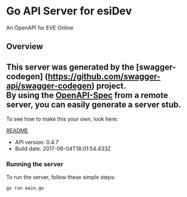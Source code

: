 # Go API Server for esiDev

An OpenAPI for EVE Online

## Overview
This server was generated by the [swagger-codegen]
(https://github.com/swagger-api/swagger-codegen) project.  
By using the [OpenAPI-Spec](https://github.com/OAI/OpenAPI-Specification) from a remote server, you can easily generate a server stub.  
-

To see how to make this your own, look here:

[README](https://github.com/swagger-api/swagger-codegen/blob/master/README.md)

- API version: 0.4.7
- Build date: 2017-06-04T18:01:54.433Z


### Running the server
To run the server, follow these simple steps:

```
go run main.go
```

